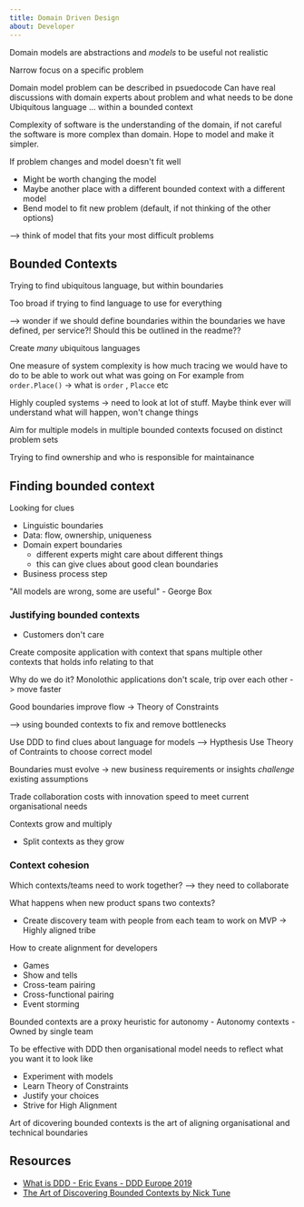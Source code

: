 ```yaml
---
title: Domain Driven Design
about: Developer
---
```


Domain models are abstractions and _models_ to be useful not realistic

Narrow focus on a specific problem

Domain model problem can be described in psuedocode
Can have real discussions with domain experts about problem and what needs to be done
Ubiquitous language ... within a bounded context

Complexity of software is the understanding of the domain, if not careful the software is more complex than domain. Hope to model and make it simpler.

If problem changes and model doesn't fit well
- Might be worth changing the model
- Maybe another place with a different bounded context with a different model
- Bend model to fit new problem (default, if not thinking of the other options)

--> think of model that fits your most difficult problems

## Bounded Contexts

Trying to find ubiquitous language, but within boundaries

Too broad if trying to find language to use for everything

--> wonder if we should define boundaries within the boundaries we have defined, per service?! Should this be outlined in the readme??

Create _many_ ubiquitous languages

One measure of system complexity is how much tracing we would have to do to be able to work out what was going on
For example from `order.Place()` -> what is `order` , `Placce` etc

Highly coupled systems -> need to look at lot of stuff. Maybe think ever will understand what will happen, won't change things

Aim for multiple models in multiple bounded contexts focused on distinct problem sets

Trying to find ownership and who is responsible for maintainance

## Finding bounded context

Looking for clues
- Linguistic boundaries
- Data: flow, ownership, uniqueness
- Domain expert boundaries
  - different experts might care about different things
  - this can give clues about good clean boundaries 
- Business process step

"All models are wrong, some are useful" - George Box

### Justifying bounded contexts

- Customers don't care

Create composite application with context that spans multiple other contexts that holds info relating to that

Why do we do it? Monolothic applications don't scale, trip over each other
-> move faster

Good boundaries improve flow -> Theory of Constraints

--> using bounded contexts to fix and remove bottlenecks

Use DDD to find clues about language for models --> Hypthesis
Use Theory of Contraints to choose correct model

Boundaries must evolve -> new business requirements or insights _challenge_ existing assumptions

Trade collaboration costs with innovation speed to meet current organisational needs

Contexts grow and multiply
- Split contexts as they grow

### Context cohesion

Which contexts/teams need to work together? --> they need to collaborate

What happens when new product spans two contexts?
- Create discovery team with people from each team to work on MVP -> Highly aligned tribe

How to create alignment for developers
- Games
- Show and tells
- Cross-team pairing
- Cross-functional pairing
- Event storming

<opinion>
Bounded contexts are a proxy heuristic for autonomy
- Autonomy contexts
- Owned by single team

To be effective with DDD then organisational model needs to reflect what you want it to look like

- Experiment with models
- Learn Theory of Constraints
- Justify your choices
- Strive for High Alignment

Art of dicovering bounded contexts is the art of aligning organisational and technical boundaries

## Resources

- [What is DDD - Eric Evans - DDD Europe 2019](https://www.youtube.com/watch?v=pMuiVlnGqjk)
- [The Art of Discovering Bounded Contexts by Nick Tune](https://www.youtube.com/watch?v=ez9GWESKG4I)
